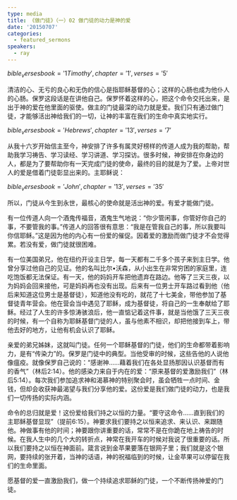 ```yaml
---
type: media
title: 《做门徒》（一）02 做门徒的动力是神的爱
date: '20150707'
categories:
  - featured_sermons
speakers:
  - ray
---
```

$bible_verses book='1 Timothy', chapter='1', verses='5'$

清洁的心、无亏的良心和无伪的信心是指耶稣基督的心；这样的心肠也成为他仆人的心肠。保罗这段话是在讲他自己。保罗怀着这样的心，把这个命令交托出来，是出于神的爱在他里面的驱使。做主的门徒最深的动力就是爱。我们只有通过做门徒，才能够活出神给我们的一切，让神的丰富在我们的生命中真实地实行。

$bible_verses book='Hebrews', chapter='13', verses='7'$

从我十六岁开始信主至今，神安排了许多有属灵好榜样的传道人成为我的帮助，帮助我学习祷告、学习读经、学习讲道、学习探访。很多时候，神安排在你身边的人，都是为了要帮助你有一天完成门徒的使命，最终的目的就是为了爱。上帝对世人的爱是借着门徒彰显出来的。主耶稣说：

$bible_verses book='John', chapter='13', verses='35'$

所以，门徒从今生到永世，最核心的使命就是活出神的爱。有爱才能做门徒。

有一位传道人向一个酒鬼传福音，酒鬼生气地说：“你少管闲事，你管好你自己的事，不要管我的事。”传道人的回答很有意思：“我是在管我自己的事，所以我要叫你信耶稣。”这是因为他的内心有一份爱的催促。因着爱的激励而做门徒才不会觉得累。若没有爱，做门徒就很困难。

有一位美国弟兄，他在纽约开设主日学，每一天都有二千多个孩子来到主日学。他曾分享过他自己的见证。他的名叫比尔•沃森，从小出生在非常穷困的家庭里，连吃饱饭都无法保证。有一天，他的妈妈开车把他遗弃在路边。他等了三天三夜，以为妈妈会回来接他，可是妈妈再也没有出现。后来有一位男士开车路过看到他（他后来知道这位男士是基督徒），知道他没有吃的，就花了十七美金，带他参加了基督徒青年营会。他在营会当中遇见了耶稣，成为基督徒，将自己的一生奉献给了耶稣。经过了人生的许多惊涛骇浪后，他一直惦记着这件事，就是当他饿了三天三夜的时候，有一个自称为耶稣基督门徒的人，虽与他素不相识，却把他接到车上，带他去好的地方，让他有机会认识了耶稣。

亲爱的弟兄姊妹，这就叫门徒。任何一个耶稣基督的门徒，他们的生命都带着影响力，是有“传染力”的。保罗是门徒中的典型。当他受审的时候，这些告他的人说他像瘟疫。就像保罗自己说的：“感谢神……藉着我们在各处显扬那因认识基督而有的香气”（林后2:14）。他的感染力来自于内在的爱：“原来基督的爱激励我们”（林后5:14）。每次我们参加追求神和渴慕神的特别聚会时，虽会牺牲一点时间、金钱，但却会收获神最渴望与我们分享他的爱。这份爱是我们做门徒的动力，也是我们一切传扬的实际内涵。

命令的总归就是爱！这份爱给我们持之以恒的力量。“要守这命令……直到我们的主耶稣基督显现”（提前6:15）。神要求我们要持之以恒来追求、来认识、来跟随他。神做事有他的时间；神要跟你讲重要的话，常常不是在你跪在地上祷告的时候。在我人生中的几个大的转折点，神常在我开车的时候对我说了很重要的话。所以我们要持之以恒在神面前。箴言说到金苹果要落在银网子里；我们就是这个银网，要持续的张开着，当神的话语，神的祝福临到的时候，让金苹果可以停留在我们的生命里面。

愿基督的爱一直激励我们，做一个持续追求耶稣的门徒，一个不断传扬神爱的门徒。
